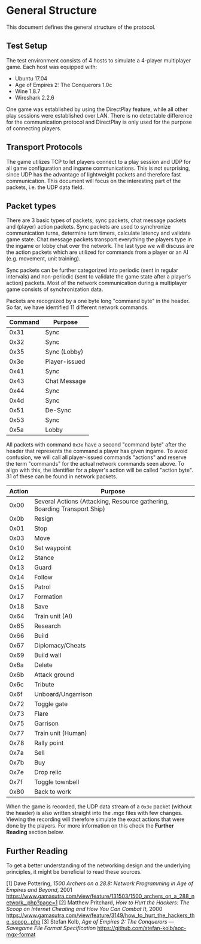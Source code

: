 # General Structure

This document defines the general structure of the protocol.

## Test Setup

The test environment consists of 4 hosts to simulate a 4-player multiplayer game. Each host was equipped with:

* Ubuntu 17.04
* Age of Empires 2: The Conquerors 1.0c
* Wine 1.8.7
* Wireshark 2.2.6

One game was established by using the DirectPlay feature, while all other play sessions were established over LAN. There is no detectable difference for the communication protocol and DirectPlay is only used for the purpose of connecting players.

## Transport Protocols

The game utilizes TCP to let players connect to a play session and UDP for all game configuration and ingame communications. This is not surprising, since UDP has the advantage of lightweight packets and therefore fast communication. This document will focus on the interesting part of the packets, i.e. the UDP data field.

## Packet types

There are 3 basic types of packets; sync packets, chat message packets and (player) action packets. Sync packets are used to synchronize communication turns, determine turn timers, calculate latency and validate game state. Chat message packets transport everything the players type in the ingame or lobby chat over the network. The last type we will discuss are the action packets which are utilized for commands from a player or an AI (e.g. movement, unit training).

Sync packets can be further categorized into periodic (sent in regular intervals) and non-periodic (sent to validate the game state after a player's action) packets. Most of the network communication during a multiplayer game consists of synchronization data.

Packets are recognized by a one byte long "command byte" in the header. So far, we have identified 11 different network commands.

Command | Purpose
--------|--------------
0x31    | Sync
0x32    | Sync
0x35    | Sync (Lobby)
0x3e    | Player-issued
0x41    | Sync
0x43    | Chat Message
0x44    | Sync
0x4d    | Sync
0x51    | De-Sync
0x53    | Sync
0x5a    | Lobby

All packets with command `0x3e` have a second "command byte" after the header that represents the command a player has given ingame. To avoid confusion, we will call all player-issued commands "actions" and reserve the term "commands" for the actual network commands seen above. To align with this, the identifier for a player's action will be called "action byte". 31 of these can be found in network packets.

Action | Purpose
-------|------------
0x00   | Several Actions (Attacking, Resource gathering, Boarding Transport Ship)
0x0b   | Resign
0x01   | Stop
0x03   | Move
0x10   | Set waypoint
0x12   | Stance
0x13   | Guard
0x14   | Follow
0x15   | Patrol
0x17   | Formation
0x18   | Save
0x64   | Train unit (AI)
0x65   | Research
0x66   | Build
0x67   | Diplomacy/Cheats
0x69   | Build wall
0x6a   | Delete
0x6b   | Attack ground
0x6c   | Tribute
0x6f   | Unboard/Ungarrison
0x72   | Toggle gate
0x73   | Flare
0x75   | Garrison
0x77   | Train unit (Human)
0x78   | Rally point
0x7a   | Sell
0x7b   | Buy
0x7e   | Drop relic
0x7f   | Toggle townbell
0x80   | Back to work

When the game is recorded, the UDP data stream of a `0x3e` packet (without the header) is also written straight into the .mgx files with few changes. Viewing the recording will therefore simulate the exact actions that were done by the players. For more information on this check the **Further Reading** section below.

## Further Reading

To get a better understanding of the networking design and the underlying principles, it might be beneficial to read these sources.

[1] Dave Pottering, *1500 Archers on a 28.8: Network Programming in Age of Empires and Beyond*, 2001
https://www.gamasutra.com/view/feature/131503/1500_archers_on_a_288_network_.php?page=1
[2] Matthew Pritchard, *How to Hurt the Hackers: The Scoop on Internet Cheating and How You Can Combat It*, 2000
https://www.gamasutra.com/view/feature/3149/how_to_hurt_the_hackers_the_scoop_.php
[3] Stefan Kolb, *Age of Empires 2: The Conquerors — Savegame File Format Specification*
https://github.com/stefan-kolb/aoc-mgx-format
